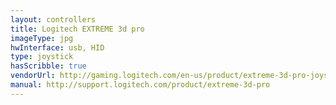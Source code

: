 ```yaml
---
layout: controllers
title: Logitech EXTREME 3d pro
imageType: jpg
hwInterface: usb, HID
type: joystick
hasScribble: true
vendorUrl: http://gaming.logitech.com/en-us/product/extreme-3d-pro-joystick
manual: http://support.logitech.com/product/extreme-3d-pro
---
```


